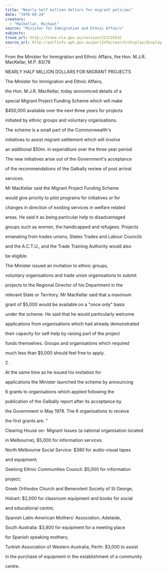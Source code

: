 ```yaml
---
title: "Nearly half million dollars for migrant policies"
date: "1978-09-24"
creators:
  - "Mackellar, Michael"
source: "Minister for Immigration and Ethnic Affairs"
subjects:
trove_url: http://trove.nla.gov.au/version/213725532
source_url: http://parlinfo.aph.gov.au/parlInfo/search/display/display.w3p;query=Id%3A%22media/pressrel/HPR08003689%22
---
```


 From the Minister for Immigration  and Ethnic Affairs, the Hon. M.J.R. MacKellar, M.P. 83/78

 NEARLY HALF MILLION DOLLARS FOR MIGRANT PROJECTS

 The Minister for Immigration and Ethnic Affairs,  

 the Hon. M.J.R. MacKellar, today annoxmced details of a 

 special Migrant Project Funding Scheme which will make 

 $450,000 available over the next three years for projects 

 initiated by ethnic groups and voluntary organisations.

 The scheme is a small part of the Commonwealth's 

 initiatives to assist migrant settlement which will involve 

 an additional $50m. in expenditure over the three year period. 

 The new initiatives arise out of the Government's acceptance 

 of the recommendations of the Galbally review of post arrival 

 services.

 Mr MacKellar said the Migrant Project Funding Scheme 

 would give priority to pilot programs for initiatives or for 

 changes in direction of existing services in welfare related 

 areas.  He said it as being particular help to disadvantaged 

 groups such as women,  the handicapped and refugees.  Projects 

 emanating from trades unions,  States Trades and Labour Councils 

 and the A.C.T.U.,  and the Trade Training Authority would also 

 be eligible.

 The Minister issued an invitation to ethnic groups,  

 voluntary organisations and trade union organisations to submit 

 projects to the Regional Director of his Department in the 

 relevant State or Territory. Mr MacKellar said that a maximum 

 grant of $5,000 would be available on a "once only" basis 

 under the scheme.  He said that he would particularly welcome 

 applications from organisations which had already demonstrated 

 their capacity for self-help by raising part of the project 

 funds themselves.  Groups and organisations which required 

 much less than $5,000 should feel free to apply.

 2 .

 At the same time as he issued his invitation for 

 applications the Minister launched the scheme by announcing 

 6 grants to organisations which applied following the 

 publication of the Galbally report after its acceptance by 

 the Government in May 1978. The 6 organisations to receive 

 the first grants are:  "

 Clearing House on- Migrant Issues (a national organisation located 

 in Melbourne); $5,000 for information services.

 North Melbourne Social Service:  $380 for audio-visual tapes

 and equipment;

 Geelong Ethnic Communities Council:  $5,000 for information

 project;

 Greek Orthodox Church and Benevolent Society of St George,

 Hobart:  $2,000 for classroom equipment and books for social

 and educational centre;

 Spanish Latin-American Mothers’  Association, Adelaide,

 South Australia:  $3,800 for equipment for a meeting place

 for Spanish speaking mothers;

 Turkish Association of Western Australia, Perth:  $3,000 to assist

 in the purchase of equipment in the establishment of a community 

 centre.

